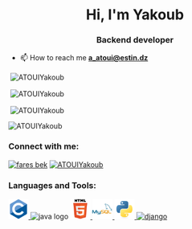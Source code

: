 
<h1 align="center">Hi, I'm Yakoub</h1>
<h3 align="center"> Backend developer </h3>




- 📫 How to reach me **a_atoui@estin.dz**
<p>&nbsp;<img align="center" src="https://github-readme-stats.vercel.app/api/top-langs/?username=ATOUIYakoub&layout=compact&count_private=true&theme=dark&hide=c%2b%2b,Cmake,ShaderLab,Makefile,Mathematica,HLSL,rOFF,SWIFT,Unity3D%20Asset&langs_count=10" alt="ATOUIYakoub" /></p>

<p>&nbsp;<img align="center" src="https://github-readme-stats.vercel.app/api?username=ATOUIYakoub&theme=dracula&show_icons=true&count_private=true&include_all_commits=true" alt="ATOUIYakoub" /></p>
<p>&nbsp;<img align="center" src="https://streak-stats.demolab.com/?user=ATOUIYakoub&theme=highcontrast" alt="ATOUIYakoub" /></p>

  <p align="left"> <img src="https://komarev.com/ghpvc/?username=ATOUIYakoub&label=Profile%20views&color=0e75b6&style=flat" alt="ATOUIYakoub" /> </p>
<h3 align="left">Connect with me:</h3>
<p align="left">
<a href="https://www.facebook.com/yakoub.qu" target="blank"><img align="center" src="https://raw.githubusercontent.com/rahuldkjain/github-profile-readme-generator/master/src/images/icons/Social/facebook.svg" alt="fares bek" height="30" width="40" /></a>
<a href="https://www.instagram.com/yakoub__atoui" target="blank"><img align="center" src="https://raw.githubusercontent.com/rahuldkjain/github-profile-readme-generator/master/src/images/icons/Social/instagram.svg" alt="ATOUIYakoub" height="30" width="40" /></a>
</p>

<h3 align="left">Languages and Tools:</h3>
<p align="left"> 
  <a href="https://www.cprogramming.com/" target="_blank" rel="noreferrer">  <img src="https://raw.githubusercontent.com/devicons/devicon/master/icons/c/c-original.svg" alt="c" width="40" height="40"/> </a> 
  <img src="https://skillicons.dev/icons?i=java" height="55" alt="java logo"  />
  <a href="https://www.w3.org/html/" target="_blank" rel="noreferrer"> <img src="https://raw.githubusercontent.com/devicons/devicon/master/icons/html5/html5-original-wordmark.svg" alt="html5" width="40" height="40"/> </a>
  <a href="https://www.mysql.com/" target="_blank" rel="noreferrer"> <img src="https://raw.githubusercontent.com/devicons/devicon/master/icons/mysql/mysql-original-wordmark.svg" alt="mysql" width="40" height="40"/> </a> 
  <a href="https://www.python.org" target="_blank" rel="noreferrer"> <img src="https://raw.githubusercontent.com/devicons/devicon/master/icons/python/python-original.svg" alt="python" width="40" height="40"/> </a> 
  <a href="https://www.djangoproject.com/" target="_blank" rel="noreferrer"> <img src="https://skillicons.dev/icons?i=django" alt="django" width="40" height="40"/> </a> 
<!--   <a href="https://www.selenium.dev" target="_blank" rel="noreferrer"> <img src="https://raw.githubusercontent.com/detain/svg-logos/780f25886640cef088af994181646db2f6b1a3f8/svg/selenium-logo.svg" alt="selenium" width="40" height="40"/> </a>   -->
 

</p>





